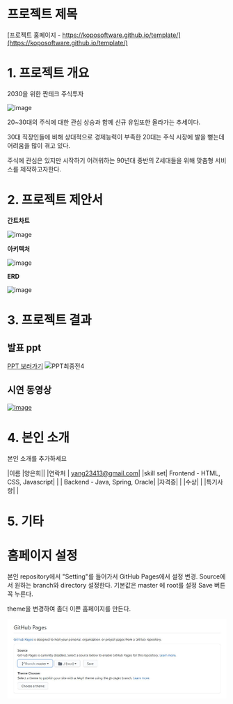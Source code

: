 # 프로젝트 제목

[프로젝트 홈페이지 - https://koposoftware.github.io/template/](https://koposoftware.github.io/template/)

# 1. 프로젝트 개요

2030을 위한 짠테크 주식투자

![image](https://user-images.githubusercontent.com/63223374/95170277-25f01000-07ef-11eb-931b-404eb727b7b8.png)

20~30대의 주식에 대한 관심 상승과 함께 신규 유입또한 올라가는 추세이다.

30대 직장인들에 비해 상대적으로 경제능력이 부족한 20대는 주식 시장에 발을 뻗는데 어려움을 많이 겪고 있다.

주식에 관심은 있지만 시작하기 어려워하는 90년대 중반의 Z세대들을 위해 맞춤형 서비스를 제작하고자한다.



# 2. 프로젝트 제안서

**간트차트**

![image](https://user-images.githubusercontent.com/63223374/95173333-7cf7e400-07f3-11eb-9189-c9848556499d.png)



**아키텍처**

![image](https://user-images.githubusercontent.com/63223374/95173540-c5170680-07f3-11eb-9ee4-b9362116084d.png)



**ERD**

![image](https://user-images.githubusercontent.com/63223374/95173503-b7618100-07f3-11eb-8e08-eb67408519ce.png)
  




# 3. 프로젝트 결과

## 발표 ppt 
<a href = "https://github.com/koposoftware/2020_15_ehyang/blob/master/PPT/Z%EC%84%B8%EB%8C%80%EB%A5%BC%20%EC%9C%84%ED%95%9C%20%EC%A7%A0%ED%85%8C%ED%81%AC%20%EC%A3%BC%EC%8B%9D%ED%88%AC%EC%9E%90.pdf"> PPT 보러가기</a>
![PPT최종전4](https://user-images.githubusercontent.com/63223374/95171365-c1ce4b80-07f0-11eb-880d-3d81784a86ef.png)

## 시연 동영상 

[![image](https://user-images.githubusercontent.com/63223374/95173119-399d7580-07f3-11eb-87f1-62dbf09ba9ca.png)
](https://youtu.be/lN5YcNwOwX0)

# 4. 본인 소개

본인 소개를 추가하세요

|이름 |양은희||
|연락처 | yang23413@gmail.com|
|skill set| Frontend - HTML, CSS, Javascript|
| | Backend - Java, Spring, Oracle|
|자격증|  |
|수상| |
|특기사항| |

# 5. 기타



# 홈페이지 설정

 본인 repository에서 "Setting"를 들어가서 GitHub Pages에서 설정 변경.
 <Source>
 Source에서 원하는 branch와 directory 설정한다. 
 기본값은 master 에 root를 설정 
 Save 버튼 꼭 누른다.

 <Theme Chooser>
 theme을 변경하여 좀더 이쁜 홈페이지를 만든다.

   <img src="homepage.JPG"/><br>
